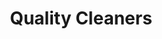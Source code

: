 ---
title: "Quality Cleaners"
url: /ciudad-guayana-puerto-ordaz/quality-cleaners/
shop: Wäscherei
---